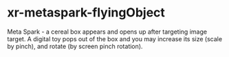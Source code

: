 # xr-metaspark-flyingObject
Meta Spark - a cereal box appears and opens up after targeting image target. A digital toy pops out of the box and you may increase its size (scale by pinch), and rotate (by screen pinch rotation).
